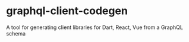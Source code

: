 # graphql-client-codegen
A tool for generating client libraries for Dart, React, Vue from a GraphQL schema
